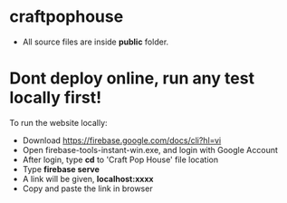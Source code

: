 # craftpophouse
* All source files are inside <b>public</b> folder.

# Dont deploy online, run any test locally first!
To run the website locally:
* Download https://firebase.google.com/docs/cli?hl=vi
* Open firebase-tools-instant-win.exe, and login with Google Account
* After login, type <b>cd</b> to 'Craft Pop House' file location  
* Type <b>firebase serve</b>
* A link will be given, <b>localhost:xxxx</b>
* Copy and paste the link in browser
